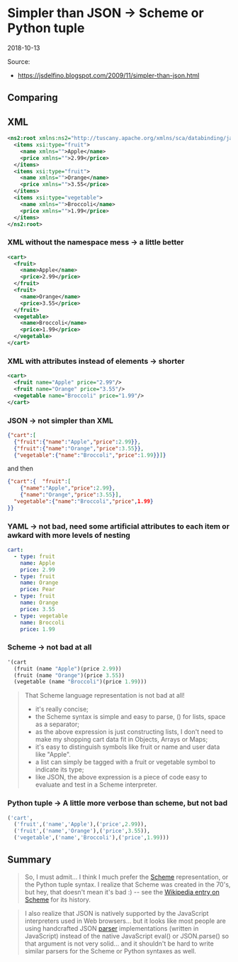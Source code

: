 # Simpler than JSON -> Scheme or Python tuple

2018-10-13

Source:

* https://jsdelfino.blogspot.com/2009/11/simpler-than-json.html

## Comparing

## XML

```xml
<ns2:root xmlns:ns2="http://tuscany.apache.org/xmlns/sca/databinding/jaxb/1.0" xmlns:xsi="http://www.w3.org/2001/XMLSchema-instance" xsi:type="cart">
  <items xsi:type="fruit">
    <name xmlns="">Apple</name>
    <price xmlns="">2.99</price>
  </items>
  <items xsi:type="fruit">
    <name xmlns="">Orange</name>
    <price xmlns="">3.55</price>
  </items>
  <items xsi:type="vegetable">
    <name xmlns="">Broccoli</name>
    <price xmlns="">1.99</price>
  </items>
</ns2:root>
```

### XML without the namespace mess -> a little better

```xml
<cart>
  <fruit>
    <name>Apple</name>
    <price>2.99</price>
  </fruit>
  <fruit>
    <name>Orange</name>
    <price>3.55</price>
  </fruit>
  <vegetable>
    <name>Broccoli</name>
    <price>1.99</price>
  </vegetable>
</cart>
```

### XML with attributes instead of elements -> shorter

```xml
<cart>
  <fruit name="Apple" price="2.99"/>
  <fruit name="Orange" price="3.55"/>
  <vegetable name="Broccoli" price="1.99"/>
</cart>
```

### JSON -> not simpler than XML

```json
{"cart":[
  {"fruit":{"name":"Apple","price":2.99}},
  {"fruit":{"name":"Orange","price":3.55}},
  {"vegetable":{"name":"Broccoli","price":1.99}}]}
```

and then

```json
{"cart":{  "fruit":[
    {"name":"Apple","price":2.99},
    {"name":"Orange","price":3.55}],
  "vegetable":{"name":"Broccoli","price",1.99}
}}
```

### YAML -> not bad, need some artificial attributes to each item or awkard with more levels of nesting

```yaml
cart:
  - type: fruit
    name: Apple
    price: 2.99
  - type: fruit
    name: Orange
    price: Pear
  - type: fruit
    name: Orange
    price: 3.55
  - type: vegetable
    name: Broccoli
    price: 1.99
```

### Scheme -> not bad at all

```scheme
'(cart
  (fruit (name "Apple")(price 2.99))
  (fruit (name "Orange")(price 3.55))
  (vegetable (name "Broccoli")(price 1.99)))
```

> That Scheme language representation is not bad at all!
> - it's really concise;
> - the Scheme syntax is simple and easy to parse, () for lists, space as a separator;
> - as the above expression is just constructing lists, I don't need to make my shopping cart data fit in Objects, Arrays or Maps;
> - it's easy to distinguish symbols like fruit or name and user data like "Apple".
> - a list can simply be tagged with a fruit or vegetable symbol to indicate its type;
> - like JSON, the above expression is a piece of code easy to evaluate and test in a Scheme interpreter.

### Python tuple -> A little more verbose than scheme, but not bad

```python
('cart',
  ('fruit',('name','Apple'),('price',2.99)),
  ('fruit',('name','Orange'),('price',3.55)),
  ('vegetable',('name','Broccoli'),('price',1.99)))
```

## Summary

> So, I must admit... I think I much prefer the [Scheme](http://groups.csail.mit.edu/mac/projects/scheme/)
> representation, or the Python tuple syntax. I realize that Scheme was created in the 70's, but hey, that doesn't mean
> it's bad :) -- see the [Wikipedia entry on Scheme](http://groups.csail.mit.edu/mac/projects/scheme/) for its history.

> I also realize that JSON is natively supported by the JavaScript interpreters used in Web browsers... but it looks
> like most people are using handcrafted JSON [parser](https://www.json.org/) implementations (written in JavaScript)
> instead of the native JavaScript eval() or JSON.parse() so that argument is not very solid... and it shouldn't be
> hard to write similar parsers for the Scheme or Python syntaxes as well.
